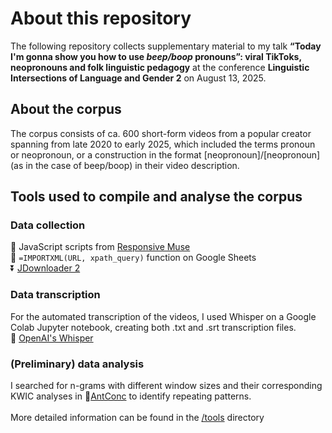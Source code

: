 # About this repository
The following repository collects supplementary material to my talk <b>“Today I'm gonna show you how to use <i>beep/boop</i> pronouns”: viral TikToks, neopronouns and folk linguistic pedagogy</b> at the conference <b>Linguistic Intersections of Language and Gender 2</b> on August 13, 2025.
## About the corpus
The corpus consists of ca. 600 short-form videos from a popular creator spanning from late 2020 to early 2025, which included the terms pronoun or neopronoun, or a construction in the format [neopronoun]/[neopronoun] (as in the case of beep/boop) in their video description.
## Tools used to compile and analyse the corpus
### Data collection
:floppy_disk:  JavaScript scripts from [Responsive Muse](https://responsive-muse.com/export-tiktok-channel-video-titles-urls-using-javascript/)</br>
:mag_right:  `=IMPORTXML(URL, xpath_query)` function on Google Sheets</br>
:arrow_double_down:  [JDownloader 2](https://jdownloader.org/)
### Data transcription
For the automated transcription of the videos, I used Whisper on a Google Colab Jupyter notebook, creating both .txt and .srt transcription files.</br>
:link: [OpenAI's Whisper](https://github.com/openai/whisper "openai/whisper: Robust Speech Recognition via Large-Scale Weak Supervision")
### (Preliminary) data analysis
I searched for n-grams with different window sizes and their corresponding KWIC analyses in :ant:[AntConc](https://www.laurenceanthony.net/software/antconc/) to identify repeating patterns.
<br></br>
More detailed information can be found in the [/tools](/tools) directory
